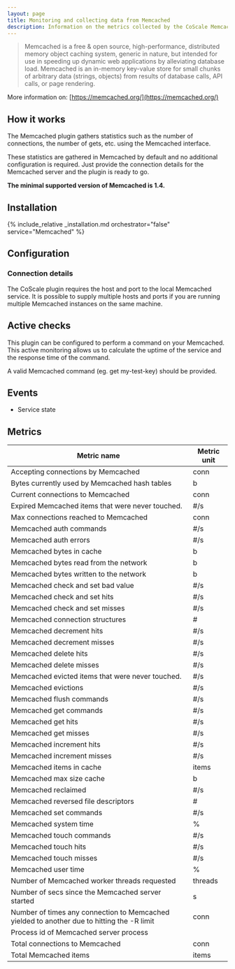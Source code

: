 ```yaml
---
layout: page
title: Monitoring and collecting data from Memcached
description: Information on the metrics collected by the CoScale Memcached plugin.
---
```


> Memcached is a free & open source, high-performance, distributed memory object caching system, generic in nature, but intended for use in speeding up dynamic web applications by alleviating database load. Memcached is an in-memory key-value store for small chunks of arbitrary data (strings, objects) from results of database calls, API calls, or page rendering.

More information on: [https://memcached.org/](https://memcached.org/)

## How it works

The Memcached plugin gathers statistics such as the number of connections, the number of gets, etc. using the Memcached interface.

These statistics are gathered in Memcached by default and no additional configuration is required. Just provide the connection details for the Memcached server and the plugin is ready to go.

**The minimal supported version of Memcached is 1.4.**

## Installation

{% include_relative _installation.md orchestrator="false" service="Memcached" %}

## Configuration

### Connection details

The CoScale plugin requires the host and port to the local Memcached service. It is possible to supply multiple hosts and ports if you are running multiple Memcached instances on the same machine.

## Active checks

This plugin can be configured to perform a command on your Memcached. This active monitoring allows us to calculate the uptime of the service and the response time of the command.

A valid Memcached command (eg. get my-test-key) should be provided.

## Events

* Service state

## Metrics

| Metric name                                                                                | Metric unit |
|--------------------------------------------------------------------------------------------|-------------|
| Accepting connections by Memcached                                                         | conn        |
| Bytes currently used by Memcached hash tables                                              | b           |
| Current connections to Memcached                                                           | conn        |
| Expired Memcached items that were never touched.                                           | #/s         |
| Max connections reached to Memcached                                                       | conn        |
| Memcached auth commands                                                                    | #/s         |
| Memcached auth errors                                                                      | #/s         |
| Memcached bytes in cache                                                                   | b           |
| Memcached bytes read from the network                                                      | b           |
| Memcached bytes written to the network                                                     | b           |
| Memcached check and set bad value                                                          | #/s         |
| Memcached check and set hits                                                               | #/s         |
| Memcached check and set misses                                                             | #/s         |
| Memcached connection structures                                                            | #           |
| Memcached decrement hits                                                                   | #/s         |
| Memcached decrement misses                                                                 | #/s         |
| Memcached delete hits                                                                      | #/s         |
| Memcached delete misses                                                                    | #/s         |
| Memcached evicted items that were never touched.                                           | #/s         |
| Memcached evictions                                                                        | #/s         |
| Memcached flush commands                                                                   | #/s         |
| Memcached get commands                                                                     | #/s         |
| Memcached get hits                                                                         | #/s         |
| Memcached get misses                                                                       | #/s         |
| Memcached increment hits                                                                   | #/s         |
| Memcached increment misses                                                                 | #/s         |
| Memcached items in cache                                                                   | items       |
| Memcached max size cache                                                                   | b           |
| Memcached reclaimed                                                                        | #/s         |
| Memcached reversed file descriptors                                                        | #           |
| Memcached set commands                                                                     | #/s         |
| Memcached system time                                                                      | %           |
| Memcached touch commands                                                                   | #/s         |
| Memcached touch hits                                                                       | #/s         |
| Memcached touch misses                                                                     | #/s         |
| Memcached user time                                                                        | %           |
| Number of Memcached worker threads requested                                               | threads     |
| Number of secs since the Memcached server started                                          | s           |
| Number of times any connection to Memcached yielded to another due to hitting the -R limit | conn        |
| Process id of Memcached server process                                                     |             |
| Total connections to Memcached                                                             | conn        |
| Total Memcached items                                                                      | items       |
